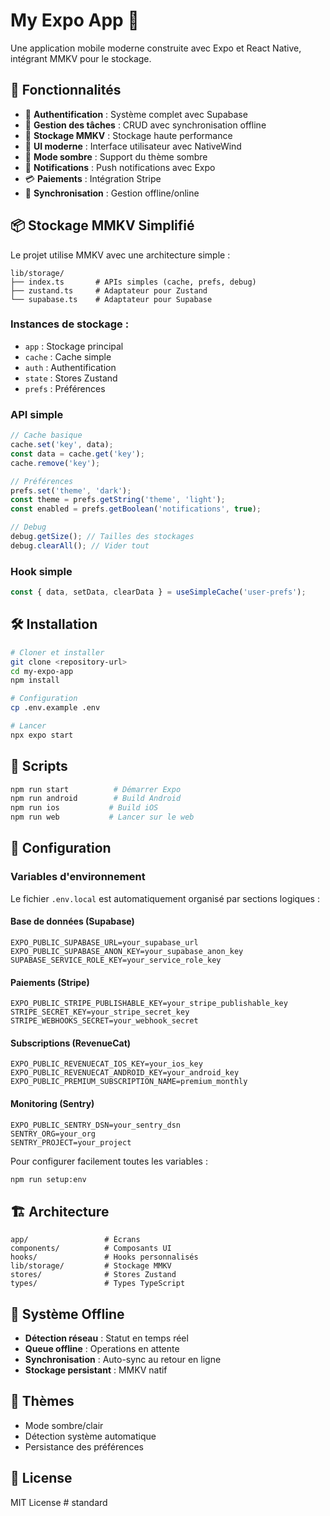# My Expo App 📱

Une application mobile moderne construite avec Expo et React Native, intégrant MMKV pour le stockage.

## 🚀 Fonctionnalités

- 🔐 **Authentification** : Système complet avec Supabase
- 📝 **Gestion des tâches** : CRUD avec synchronisation offline
- 💾 **Stockage MMKV** : Stockage haute performance
- 🎨 **UI moderne** : Interface utilisateur avec NativeWind
- 🌙 **Mode sombre** : Support du thème sombre
- 📱 **Notifications** : Push notifications avec Expo
- 💳 **Paiements** : Intégration Stripe
- 🔄 **Synchronisation** : Gestion offline/online

## 📦 Stockage MMKV Simplifié

Le projet utilise MMKV avec une architecture simple :

```
lib/storage/
├── index.ts       # APIs simples (cache, prefs, debug)
├── zustand.ts     # Adaptateur pour Zustand
└── supabase.ts    # Adaptateur pour Supabase
```

### Instances de stockage :
- `app` : Stockage principal
- `cache` : Cache simple
- `auth` : Authentification
- `state` : Stores Zustand
- `prefs` : Préférences

### API simple

```typescript
// Cache basique
cache.set('key', data);
const data = cache.get('key');
cache.remove('key');

// Préférences
prefs.set('theme', 'dark');
const theme = prefs.getString('theme', 'light');
const enabled = prefs.getBoolean('notifications', true);

// Debug
debug.getSize(); // Tailles des stockages
debug.clearAll(); // Vider tout
```

### Hook simple

```typescript
const { data, setData, clearData } = useSimpleCache('user-prefs');
```

## 🛠 Installation

```bash
# Cloner et installer
git clone <repository-url>
cd my-expo-app
npm install

# Configuration
cp .env.example .env

# Lancer
npx expo start
```

## 📱 Scripts

```bash
npm run start          # Démarrer Expo
npm run android        # Build Android
npm run ios           # Build iOS
npm run web           # Lancer sur le web
```

## 🔧 Configuration

### Variables d'environnement

Le fichier `.env.local` est automatiquement organisé par sections logiques :

#### Base de données (Supabase)
```env
EXPO_PUBLIC_SUPABASE_URL=your_supabase_url
EXPO_PUBLIC_SUPABASE_ANON_KEY=your_supabase_anon_key
SUPABASE_SERVICE_ROLE_KEY=your_service_role_key
```

#### Paiements (Stripe)
```env
EXPO_PUBLIC_STRIPE_PUBLISHABLE_KEY=your_stripe_publishable_key
STRIPE_SECRET_KEY=your_stripe_secret_key
STRIPE_WEBHOOKS_SECRET=your_webhook_secret
```

#### Subscriptions (RevenueCat)
```env
EXPO_PUBLIC_REVENUECAT_IOS_KEY=your_ios_key
EXPO_PUBLIC_REVENUECAT_ANDROID_KEY=your_android_key
EXPO_PUBLIC_PREMIUM_SUBSCRIPTION_NAME=premium_monthly
```

#### Monitoring (Sentry)
```env
EXPO_PUBLIC_SENTRY_DSN=your_sentry_dsn
SENTRY_ORG=your_org
SENTRY_PROJECT=your_project
```

Pour configurer facilement toutes les variables :
```bash
npm run setup:env
```

## 🏗 Architecture

```
app/                 # Écrans
components/          # Composants UI
hooks/               # Hooks personnalisés
lib/storage/         # Stockage MMKV
stores/              # Stores Zustand
types/               # Types TypeScript
```

## 🔄 Système Offline

- **Détection réseau** : Statut en temps réel
- **Queue offline** : Operations en attente
- **Synchronisation** : Auto-sync au retour en ligne
- **Stockage persistant** : MMKV natif

## 🎨 Thèmes

- Mode sombre/clair
- Détection système automatique
- Persistance des préférences

## 📄 License

MIT License # standard
